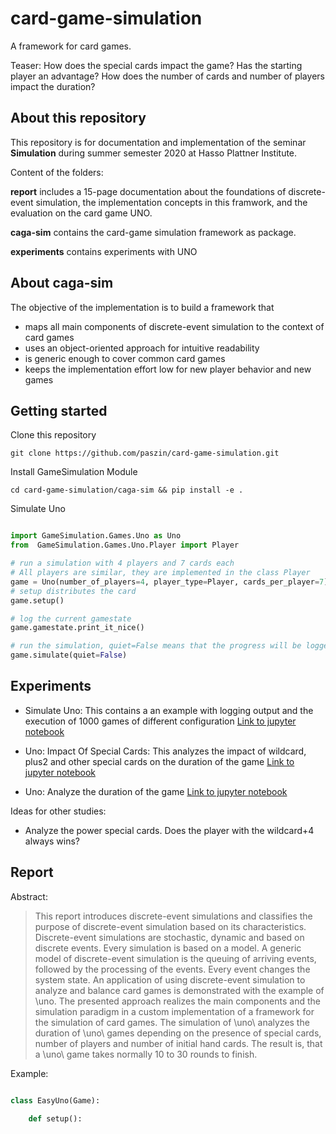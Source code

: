 # card-game-simulation

A framework for card games.

Teaser: 
 How does the special cards impact the game? Has the starting player an advantage? How does the number of cards and number of players impact the duration?

## About this repository

This repository is for documentation and implementation of the seminar **Simulation** during summer semester 2020 at Hasso Plattner Institute.

Content of the folders:

**report** includes a 15-page documentation about the foundations of discrete-event simulation, the implementation concepts in this framwork, and the evaluation on the card game UNO.

**caga-sim** contains the card-game simulation framework as package.

**experiments** contains experiments with UNO


## About caga-sim


The objective of the implementation is to build a framework that

* maps all main components of discrete-event simulation to the context of card games
* uses an object-oriented approach for intuitive readability
* is generic enough to cover common card games
* keeps the implementation effort low for new player behavior and new games

## Getting started

Clone this repository

`git clone https://github.com/paszin/card-game-simulation.git`

Install GameSimulation Module

`cd card-game-simulation/caga-sim && pip install -e .`


Simulate Uno

```python

import GameSimulation.Games.Uno as Uno
from  GameSimulation.Games.Uno.Player import Player

# run a simulation with 4 players and 7 cards each
# All players are similar, they are implemented in the class Player
game = Uno(number_of_players=4, player_type=Player, cards_per_player=7)
# setup distributes the card
game.setup()

# log the current gamestate
game.gamestate.print_it_nice()

# run the simulation, quiet=False means that the progress will be logged to console
game.simulate(quiet=False)

```

## Experiments

* Simulate Uno: This contains a an example with logging output and the execution of 1000 games of different configuration [Link to jupyter notebook](https://github.com/paszin/card-game-simulation/blob/master/experiments/executed/SimulateUno.ipynb)

* Uno: Impact Of Special Cards: This analyzes the impact of wildcard, plus2 and other special cards on the duration of the game [Link to jupyter notebook](https://github.com/paszin/card-game-simulation/blob/master/experiments/executed/UnoImpactOfSpecialCards.ipynb)

* Uno: Analyze the duration of the game [Link to jupyter notebook](https://github.com/paszin/card-game-simulation/blob/master/experiments/executed/AnalyzeUno.ipynb) 

Ideas for other studies:

* Analyze the power special cards. Does the player with the wildcard+4 always wins? 

## Report

Abstract:
> This report introduces discrete-event simulations and classifies the purpose of discrete-event simulation based on its characteristics. Discrete-event simulations are stochastic, dynamic and based on discrete events. Every simulation is based on a model. A generic model of discrete-event simulation is the queuing of arriving events, followed by the processing of the events. Every event changes the system state. An application of using discrete-event simulation to analyze and balance card games is demonstrated with the example of \uno. The presented approach realizes the main components and the simulation paradigm in a custom implementation of a framework for the simulation of card games. The simulation of \uno\ analyzes the duration of \uno\ games depending on the presence of special cards, number of players and number of initial hand cards. The result is, that a \uno\ game takes normally 10 to 30 rounds to finish.




Example:

```python

class EasyUno(Game):

    def setup():
        

        


```








